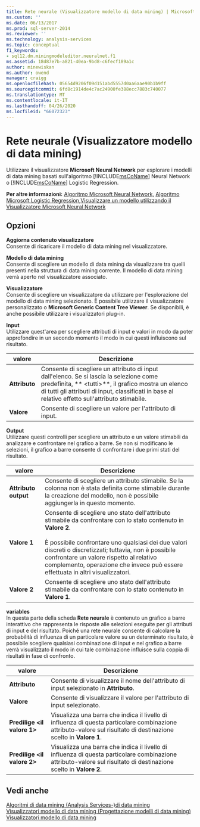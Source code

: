 ```yaml
---
title: Rete neurale (Visualizzatore modello di data mining) | Microsoft Docs
ms.custom: ''
ms.date: 06/13/2017
ms.prod: sql-server-2014
ms.reviewer: ''
ms.technology: analysis-services
ms.topic: conceptual
f1_keywords:
- sql12.dm.miningmodeleditor.neuralnet.f1
ms.assetid: 18d87e7b-a821-40ea-9bd8-c6fecf189a1c
author: minewiskan
ms.author: owend
manager: craigg
ms.openlocfilehash: 05654d9206f09d151abd5557d0aa6aae90b1b9ff
ms.sourcegitcommit: 6fd8c1914de4c7ac24900fe388ecc7883c740077
ms.translationtype: MT
ms.contentlocale: it-IT
ms.lasthandoff: 04/26/2020
ms.locfileid: "66072323"
---
```

# <a name="neural-network-mining-model-viewer"></a>Rete neurale (Visualizzatore modello di data mining)
  Utilizzare il visualizzatore **Microsoft Neural Network** per esplorare i modelli di data mining basati sull'algoritmo [!INCLUDE[msCoName](../includes/msconame-md.md)] Neural Network o [!INCLUDE[msCoName](../includes/msconame-md.md)] Logistic Regression.  
  
 **Per altre informazioni:** [Algoritmo Microsoft Neural Network](data-mining/microsoft-neural-network-algorithm.md), [Algoritmo Microsoft Logistic Regression](data-mining/microsoft-logistic-regression-algorithm.md),[Visualizzare un modello utilizzando il Visualizzatore Microsoft Neural Network](data-mining/browse-a-model-using-the-microsoft-neural-network-viewer.md)  
  
## <a name="options"></a>Opzioni  
 **Aggiorna contenuto visualizzatore**  
 Consente di ricaricare il modello di data mining nel visualizzatore.  
  
 **Modello di data mining**  
 Consente di scegliere un modello di data mining da visualizzare tra quelli presenti nella struttura di data mining corrente. Il modello di data mining verrà aperto nel visualizzatore associato.  
  
 **Visualizzatore**  
 Consente di scegliere un visualizzatore da utilizzare per l'esplorazione del modello di data mining selezionato. È possibile utilizzare il visualizzatore personalizzato o **Microsoft Generic Content Tree Viewer**. Se disponibili, è anche possibile utilizzare i visualizzatori plug-in.  
  
 **Input**  
 Utilizzare quest'area per scegliere attributi di input e valori in modo da poter approfondire in un secondo momento il modo in cui questi influiscono sul risultato.  
  
|valore|Descrizione|  
|-----------|-----------------|  
|**Attributo**|Consente di scegliere un attributo di input dall'elenco. Se si lascia la selezione come predefinita, ** \<tutti>**, il grafico mostra un elenco di tutti gli attributi di input, classificati in base al relativo effetto sull'attributo stimabile.|  
|**Valore**|Consente di scegliere un valore per l'attributo di input.|  
  
 **Output**  
 Utilizzare questi controlli per scegliere un attributo e un valore stimabili da analizzare e confrontare nel grafico a barre. Se non si modificano le selezioni, il grafico a barre consente di confrontare i due primi stati del risultato.  
  
|valore|Descrizione|  
|-----------|-----------------|  
|**Attributo output**|Consente di scegliere un attributo stimabile. Se la colonna non è stata definita come stimabile durante la creazione del modello, non è possibile aggiungerla in questo momento.|  
|**Valore 1**|Consente di scegliere uno stato dell'attributo stimabile da confrontare con lo stato contenuto in **Valore 2**.<br /><br /> È possibile confrontare uno qualsiasi dei due valori discreti o discretizzati; tuttavia, non è possibile confrontare un valore rispetto al relativo complemento, operazione che invece può essere effettuata in altri visualizzatori.|  
|**Valore 2**|Consente di scegliere uno stato dell'attributo stimabile da confrontare con lo stato contenuto in **Valore 1**.|  
  
 **variables**  
 In questa parte della scheda **Rete neurale** è contenuto un grafico a barre interattivo che rappresenta le risposte alle selezioni eseguite per gli attributi di input e del risultato. Poiché una rete neurale consente di calcolare la probabilità di influenza di un particolare valore su un determinato risultato, è possibile scegliere qualsiasi combinazione di input e nel grafico a barre verrà visualizzato il modo in cui tale combinazione influisce sulla coppia di risultati in fase di confronto.  
  
|valore|Descrizione|  
|-----------|-----------------|  
|**Attributo**|Consente di visualizzare il nome dell'attributo di input selezionato in **Attributo**.|  
|**Valore**|Consente di visualizzare il valore per l'attributo di input selezionato.|  
|**Predilige \<il valore 1>**|Visualizza una barra che indica il livello di influenza di questa particolare combinazione attributo-valore sul risultato di destinazione scelto in **Valore 1**.|  
|**Predilige \<il valore 2>**|Visualizza una barra che indica il livello di influenza di questa particolare combinazione attributo-valore sul risultato di destinazione scelto in **Valore 2**.|  
  
## <a name="see-also"></a>Vedi anche  
 [Algoritmi di data mining &#40;Analysis Services-&#41;di data mining](data-mining/data-mining-algorithms-analysis-services-data-mining.md)   
 [Visualizzatori modello di data mining &#40;Progettazione modelli di data mining&#41;](mining-model-viewers-data-mining-model-designer.md)   
 [Visualizzatori modello di data mining](data-mining/data-mining-model-viewers.md)  
  
  
